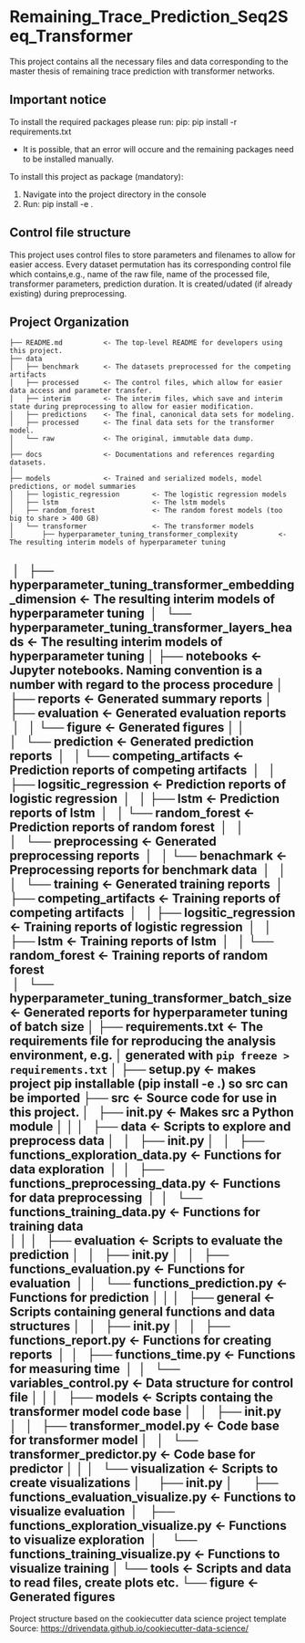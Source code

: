 Remaining_Trace_Prediction_Seq2Seq_Transformer
==============================

This project contains all the necessary files and data corresponding to the master thesis of remaining trace prediction with transformer networks.


Important notice
------------
To install the required packages please run:
pip:   pip install -r requirements.txt
- It is possible, that an error will occure and the remaining packages need to be installed manually.

To install this project as package (mandatory):
1. Navigate into the project directory in the console
2. Run: pip install -e .


Control file structure
------------
This project uses control files to store parameters and filenames to allow for easier access. 
Every dataset permutation has its corresponding control file which contains,e.g., name of the raw file, name of the processed file, transformer parameters, prediction duration.
It is created/udated (if already existing) during preprocessing.


Project Organization
------------


    ├── README.md          <- The top-level README for developers using this project.
    ├── data
    │   ├── benchmark      <- The datasets preprocessed for the competing artifacts
    │   ├── processed      <- The control files, which allow for easier data access and parameter transfer.
    │   ├── interim        <- The interim files, which save and interim state during preprocessing to allow for easier modification.
    │   ├── predictions    <- The final, canonical data sets for modeling.
    │   ├── processed      <- The final data sets for the transformer model.
    │   └── raw            <- The original, immutable data dump.
    │
    ├── docs               <- Documentations and references regarding datasets.
    │
    ├── models             <- Trained and serialized models, model predictions, or model summaries
    │   ├── logistic_regression        <- The logistic regression models
    │   ├── lstm                       <- The lstm models
    │   ├── random_forest              <- The random forest models (too big to share > 400 GB)
    │   └── transformer                <- The transformer models
    │       ├── hyperparameter_tuning_transformer_complexity          <- The resulting interim models of hyperparameter tuning
    │       ├── hyperparameter_tuning_transformer_embedding_dimension <- The resulting interim models of hyperparameter tuning
    │       └── hyperparameter_tuning_transformer_layers_heads        <- The resulting interim models of hyperparameter tuning
    │
    ├── notebooks          <- Jupyter notebooks. Naming convention is a number with regard to the process procedure 
    │
    ├── reports            <- Generated summary reports
    │   ├── evaluation     <- Generated evaluation reports
    │   │   └── figure                                        <- Generated figures 
    │   │   
    │   └── prediction     <- Generated prediction reports
    │   │   └── competing_artifacts                           <- Prediction reports of competing artifacts
    │   │       ├── logsitic_regression                       <- Prediction reports of logistic regression
    │   │       ├── lstm                                      <- Prediction reports of lstm
    │   │       └── random_forest                             <- Prediction reports of random forest
    │   │                 
    │   └── preprocessing  <- Generated preprocessing reports
    │   │   └── benachmark                                    <- Preprocessing reports for benchmark data
    │   │
    │   └── training       <- Generated training reports
    │       ├── competing_artifacts                           <- Training reports of competing artifacts
    │       │   ├── logsitic_regression                       <- Training reports of logistic regression
    │       │   ├── lstm                                      <- Training reports of lstm
    │       │   └── random_forest                             <- Training reports of random forest    
    │       └── hyperparameter_tuning_transformer_batch_size  <- Generated reports for hyperparameter tuning of batch size 
    │
    ├── requirements.txt   <- The requirements file for reproducing the analysis environment, e.g.
    │                         generated with `pip freeze > requirements.txt`
    │
    ├── setup.py           <- makes project pip installable (pip install -e .) so src can be imported
    ├── src                <- Source code for use in this project.
    │   ├── __init__.py    <- Makes src a Python module
    │   │
    │   ├── data           <- Scripts to explore and preprocess data
    │   │   ├── __init__.py
    │   │   ├── functions_exploration_data.py      <- Functions for data exploration
    │   │   ├── functions_preprocessing_data.py    <- Functions for data preprocessing
    │   │   └── functions_training_data.py         <- Functions for training data  
    │   │
    │   ├── evaluation     <- Scripts to evaluate the prediction
    │   │   ├── __init__.py
    │   │   ├── functions_evaluation.py            <- Functions for evaluation
    │   │   └── functions_prediction.py            <- Functions for prediction
    │   │
    │   ├── general        <- Scripts containing general functions and data structures
    │   │   ├── __init__.py
    │   │   ├── functions_report.py                <- Functions for creating reports
    │   │   ├── functions_time.py                  <- Functions for measuring time
    │   │   └── variables_control.py               <- Data structure for control file
    │   │
    │   ├── models         <- Scripts containg the transformer model code base
    │   │   ├── __init__.py
    │   │   ├── transformer_model.py               <- Code base for transformer model
    │   │   └── transformer_predictor.py           <- Code base for predictor
    │   │
    │   └── visualization  <- Scripts to create visualizations
    │       ├── __init__.py
    │       ├── functions_evaluation_visualize.py  <- Functions to visualize evaluation
    │       ├── functions_exploration_visualize.py <- Functions to visualize exploration
    │       └── functions_training_visualize.py    <- Functions to visualize training
    │
    └── tools              <- Scripts and data to read files, create plots etc.
        └── figure         <- Generated figures
--------

Project structure based on the cookiecutter data science project template
Source: https://drivendata.github.io/cookiecutter-data-science/
